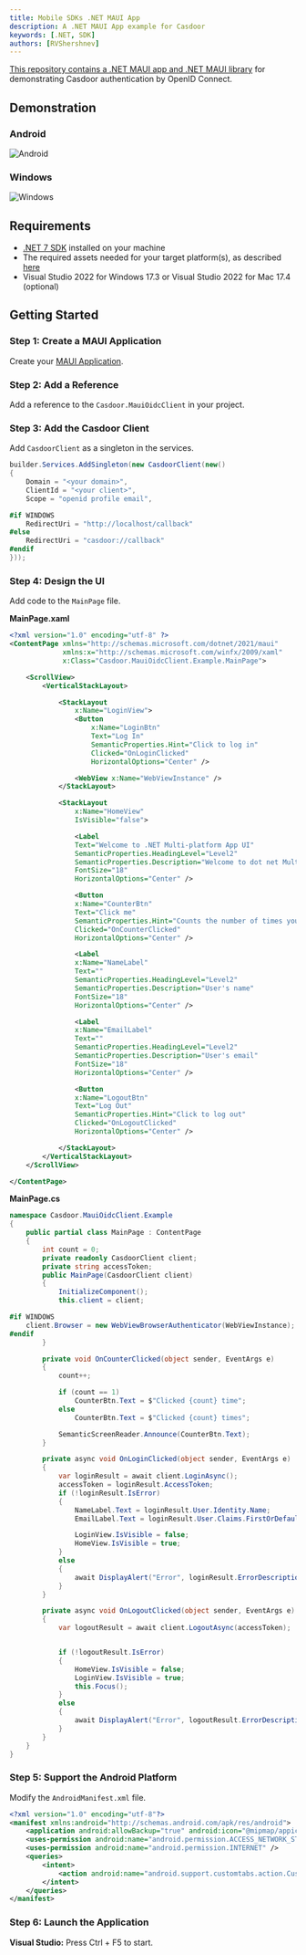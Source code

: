 ```yaml
---
title: Mobile SDKs .NET MAUI App 
description: A .NET MAUI App example for Casdoor
keywords: [.NET, SDK]
authors: [RVShershnev]
---
```


[This repository contains a .NET MAUI app and .NET MAUI library](https://github.com/RVShershnev/casdoor-dotnet-maui-example) for demonstrating Casdoor authentication by OpenID Connect.

## Demonstration

### Android

![Android](/img/how-to-connect/desktop-sdks/maui-app/android.gif)

### Windows

![Windows](/img/how-to-connect/desktop-sdks/maui-app/windows.gif)

## Requirements

- [.NET 7 SDK](https://dotnet.microsoft.com/download/dotnet/7.0) installed on your machine
- The required assets needed for your target platform(s), as described [here](https://docs.microsoft.com/en-us/dotnet/maui/get-started/first-app)
- Visual Studio 2022 for Windows 17.3  or Visual Studio 2022 for Mac 17.4 (optional)

## Getting Started

### Step 1: Create a MAUI Application

Create your [MAUI Application](https://docs.microsoft.com/en-us/dotnet/maui/get-started/first-app).

### Step 2: Add a Reference

Add a reference to the `Casdoor.MauiOidcClient` in your project.  

### Step 3: Add the Casdoor Client

Add `CasdoorClient` as a singleton in the services.

```csharp
builder.Services.AddSingleton(new CasdoorClient(new()
{
    Domain = "<your domain>",
    ClientId = "<your client>",
    Scope = "openid profile email",

#if WINDOWS
    RedirectUri = "http://localhost/callback"
#else
    RedirectUri = "casdoor://callback"
#endif
}));
```

### Step 4: Design the UI

Add code to the `MainPage` file.

**MainPage.xaml**

```xml
<?xml version="1.0" encoding="utf-8" ?>
<ContentPage xmlns="http://schemas.microsoft.com/dotnet/2021/maui"
             xmlns:x="http://schemas.microsoft.com/winfx/2009/xaml"
             x:Class="Casdoor.MauiOidcClient.Example.MainPage">

    <ScrollView>
        <VerticalStackLayout>

            <StackLayout
                x:Name="LoginView">
                <Button 
                    x:Name="LoginBtn"
                    Text="Log In"
                    SemanticProperties.Hint="Click to log in"
                    Clicked="OnLoginClicked"
                    HorizontalOptions="Center" />

                <WebView x:Name="WebViewInstance" />
            </StackLayout>

            <StackLayout
                x:Name="HomeView"
                IsVisible="false">             

                <Label
                Text="Welcome to .NET Multi-platform App UI"
                SemanticProperties.HeadingLevel="Level2"
                SemanticProperties.Description="Welcome to dot net Multi-platform App UI"
                FontSize="18"
                HorizontalOptions="Center" />

                <Button
                x:Name="CounterBtn"
                Text="Click me"
                SemanticProperties.Hint="Counts the number of times you click"
                Clicked="OnCounterClicked"
                HorizontalOptions="Center" />

                <Label 
                x:Name="NameLabel"
                Text=""
                SemanticProperties.HeadingLevel="Level2"
                SemanticProperties.Description="User's name"
                FontSize="18"
                HorizontalOptions="Center" />

                <Label 
                x:Name="EmailLabel"
                Text=""
                SemanticProperties.HeadingLevel="Level2"
                SemanticProperties.Description="User's email"
                FontSize="18"
                HorizontalOptions="Center" />           

                <Button 
                x:Name="LogoutBtn"
                Text="Log Out"
                SemanticProperties.Hint="Click to log out"
                Clicked="OnLogoutClicked"
                HorizontalOptions="Center" />

            </StackLayout>
        </VerticalStackLayout>
    </ScrollView>

</ContentPage>
```

**MainPage.cs**

```csharp
namespace Casdoor.MauiOidcClient.Example
{
    public partial class MainPage : ContentPage
    {
        int count = 0;
        private readonly CasdoorClient client;
        private string accessToken;
        public MainPage(CasdoorClient client)
        {
            InitializeComponent();
            this.client = client;

#if WINDOWS
    client.Browser = new WebViewBrowserAuthenticator(WebViewInstance);
#endif
        }

        private void OnCounterClicked(object sender, EventArgs e)
        {
            count++;

            if (count == 1)
                CounterBtn.Text = $"Clicked {count} time";
            else
                CounterBtn.Text = $"Clicked {count} times";

            SemanticScreenReader.Announce(CounterBtn.Text);
        }

        private async void OnLoginClicked(object sender, EventArgs e)
        {
            var loginResult = await client.LoginAsync();
            accessToken = loginResult.AccessToken;
            if (!loginResult.IsError)
            {
                NameLabel.Text = loginResult.User.Identity.Name;
                EmailLabel.Text = loginResult.User.Claims.FirstOrDefault(c => c.Type == "email")?.Value;            

                LoginView.IsVisible = false;
                HomeView.IsVisible = true;
            }
            else
            {
                await DisplayAlert("Error", loginResult.ErrorDescription, "OK");
            }
        }

        private async void OnLogoutClicked(object sender, EventArgs e)
        {
            var logoutResult = await client.LogoutAsync(accessToken);


            if (!logoutResult.IsError)
            {
                HomeView.IsVisible = false;
                LoginView.IsVisible = true;
                this.Focus();
            }
            else
            {
                await DisplayAlert("Error", logoutResult.ErrorDescription, "OK");
            }
        }
    }
}
```

### Step 5: Support the Android Platform

Modify the `AndroidManifest.xml` file.

```xml
<?xml version="1.0" encoding="utf-8"?>
<manifest xmlns:android="http://schemas.android.com/apk/res/android">
    <application android:allowBackup="true" android:icon="@mipmap/appicon" android:roundIcon="@mipmap/appicon_round" android:supportsRtl="true"></application>
    <uses-permission android:name="android.permission.ACCESS_NETWORK_STATE" />
    <uses-permission android:name="android.permission.INTERNET" />
    <queries>
        <intent>
            <action android:name="android.support.customtabs.action.CustomTabsService" />
        </intent>
    </queries>
</manifest>
```

### Step 6: Launch the Application

**Visual Studio:** Press Ctrl + F5 to start.
